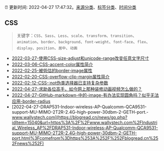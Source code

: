 :alarm_clock: 更新时间: 2022-04-27 17:47:32。[来源分类](../README.md)、[标签分类](../TAGS.md)、[时间分类](../TIMELINE.md)

## CSS


> 关键字：`CSS`、`Sass`、`Less`、`scale`、`transform`、`transition`、`animation`、`border`、`background`、`font-weight`、`font-face`、`flex`、`display`、`position`、`居中`、`动画`



- [2022-03-27-使用CSS-size-adjust和unicode-range改变任意文字尺寸](https://www.zhangxinxu.com/wordpress/2022/03/css-size-adjust-font-unicode-range/) 
- [2022-03-06-CSS-accent-color属性简介](https://www.zhangxinxu.com/wordpress/2022/03/css-accent-color/) 
- [2022-02-25-被低估的border-image属性](https://www.zhangxinxu.com/wordpress/2022/02/css-border-image-tap-highlight/) 
- [2022-02-20-CSS-overflow-clip-margin属性简介](https://www.zhangxinxu.com/wordpress/2022/02/css-overflow-clip-margin/) 
- [2022-02-12-CSS-:not伪类选择器已支持复杂参数](https://www.zhangxinxu.com/wordpress/2022/02/css-not-pseudo-class-list-argument/) 
- [2022-04-27-求助各位高手，如今网上那种装修动画视频怎么做的？](https://www.v2ex.com/t/849656) 
- [2022-04-27-GitHub-markdown-中的-image-有办法实现圆角吗？似乎无法应用-border-radius](https://www.v2ex.com/t/849647) 
- [2022-04-27-DRAP531-Indoor-wireless-AP-Qualcomm-QCA9531-support-MU-MIMO-2T2R-2.4G-high-power-30dbm-2-GETH-port.-www.wallystech.com](https://blogread.cn/news/go.php?idItem=15040&url=https%3A%2F%2Fwww.wallystech.com%2FIndustrial_Wireless_AP%2FDRAP531-Indoor-wireless-AP-Qualcomm-QCA9531-support-MU-MIMO-2T2R-2.4G-high-power-30dbm-2-GETH-port.html%3Fcomefrom%3Dhttps%253A%252F%252Fblogread.cn%252Fnews%252F) 